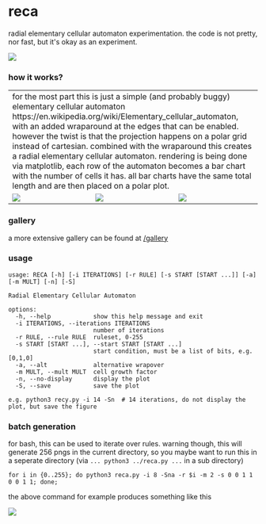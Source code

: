 # reca

radial elementary cellular automaton experimentation. the code is not pretty, nor fast, but it's okay as an experiment.

![](reca_14_92_010_False_1.5.png)

### how it works?

<table>
  <tbody>
    <tr>
      <td colspan="3">
        for the most part this is just a simple (and probably buggy) elementary cellular automaton https://en.wikipedia.org/wiki/Elementary_cellular_automaton, with an added wraparound at the edges that can be enabled. however the twist is that the projection happens on a polar grid instead of cartesian. combined with the wraparound this creates a radial elementary cellular automaton. rendering is being done via matplotlib, each row of the automaton becomes a bar chart with the number of cells it has. all bar charts have the same total length and are then placed on a polar plot.
      </td>
    </tr>
    <tr>
      <td>
        <img src="lin.png"/>
      </td>
      <td>
        <img src="rad.png"/>
      </td>
      <td>
        <img src="reca_14_92_010_False_1.5.png"/>
      </td>
    </tr>
  </tbody>
</table>

### gallery

a more extensive gallery can be found at [/gallery](https://github.com/Jana-Marie/reca/gallery)

### usage

```
usage: RECA [-h] [-i ITERATIONS] [-r RULE] [-s START [START ...]] [-a] [-m MULT] [-n] [-S]

Radial Elementary Cellular Automaton

options:
  -h, --help            show this help message and exit
  -i ITERATIONS, --iterations ITERATIONS
                        number of iterations
  -r RULE, --rule RULE  ruleset, 0-255
  -s START [START ...], --start START [START ...]
                        start condition, must be a list of bits, e.g. [0,1,0]
  -a, --alt             alternative wrapover
  -m MULT, --mult MULT  cell growth factor
  -n, --no-display      display the plot
  -S, --save            save the plot

e.g. python3 recy.py -i 14 -Sn  # 14 iterations, do not display the plot, but save the figure
```

### batch generation

for bash, this can be used to iterate over rules. warning though, this will generate 256 pngs in the current directory, so you maybe want to run this in a seperate directory (via `... python3 ../reca.py ...` in a sub directory)

```
for i in {0..255}; do python3 reca.py -i 8 -Sna -r $i -m 2 -s 0 0 1 1 0 0 1 1; done;
```

the above command for example produces something like this

![](scripted.png)